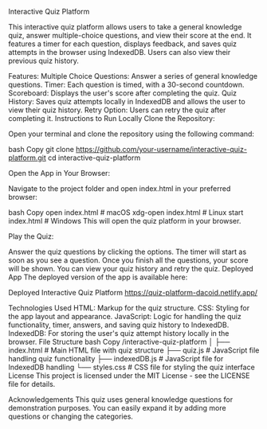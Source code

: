 Interactive Quiz Platform

This interactive quiz platform allows users to take a general knowledge quiz, answer multiple-choice questions, and view their score at the end. It features a timer for each question, displays feedback, and saves quiz attempts in the browser using IndexedDB. Users can also view their previous quiz history.

Features:
Multiple Choice Questions: Answer a series of general knowledge questions.
Timer: Each question is timed, with a 30-second countdown.
Scoreboard: Displays the user's score after completing the quiz.
Quiz History: Saves quiz attempts locally in IndexedDB and allows the user to view their quiz history.
Retry Option: Users can retry the quiz after completing it.
Instructions to Run Locally
Clone the Repository:

Open your terminal and clone the repository using the following command:

bash
Copy
git clone https://github.com/your-username/interactive-quiz-platform.git
cd interactive-quiz-platform

Open the App in Your Browser:

Navigate to the project folder and open index.html in your preferred browser:

bash
Copy
open index.html  # macOS
xdg-open index.html  # Linux
start index.html  # Windows
This will open the quiz platform in your browser.

Play the Quiz:

Answer the quiz questions by clicking the options.
The timer will start as soon as you see a question.
Once you finish all the questions, your score will be shown.
You can view your quiz history and retry the quiz.
Deployed App
The deployed version of the app is available here:

Deployed Interactive Quiz Platform
https://quiz-platform-dacoid.netlify.app/

Technologies Used
HTML: Markup for the quiz structure.
CSS: Styling for the app layout and appearance.
JavaScript: Logic for handling the quiz functionality, timer, answers, and saving quiz history to IndexedDB.
IndexedDB: For storing the user's quiz attempt history locally in the browser.
File Structure
bash
Copy
/interactive-quiz-platform
│
├── index.html          # Main HTML file with quiz structure
├── quiz.js             # JavaScript file handling quiz functionality
├── indexedDB.js        # JavaScript file for IndexedDB handling
└── styles.css          # CSS file for styling the quiz interface
License
This project is licensed under the MIT License - see the LICENSE file for details.

Acknowledgements
This quiz uses general knowledge questions for demonstration purposes. You can easily expand it by adding more questions or changing the categories.
